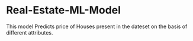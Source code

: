 # Real-Estate-ML-Model
This model Predicts price of Houses present in the dateset on the basis of different attributes. 
